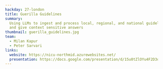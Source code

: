 ```yaml
---
hackday: 27-london
title: Guerilla Guidelines
summary:
  Using LLMs to ingest and process local, regional, and national guidelines
  and give context sensitive answers
thumbnail: guerilla_guidelines.jpg
team:
  - Milan Kapur
  - Peter Sarvari
links:
  website: https://nicu-northmid.azurewebsites.net/
  presentation: https://docs.google.com/presentation/d/15u0tZlOYu4F2D3oHxGVkkGQTPsG9auhuLalMEaVf1rg/edit?usp=sharing
---
```

